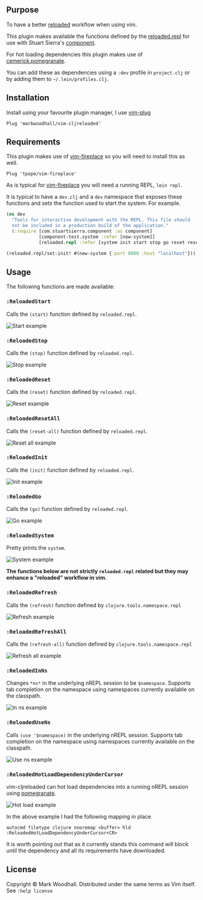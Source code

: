 ## Purpose

To have a better [reloaded](http://thinkrelevance.com/blog/2013/06/04/clojure-workflow-reloaded) workflow when using vim.

This plugin makes available the functions defined by the [reloaded.repl](https://github.com/weavejester/reloaded.repl) for use with Stuart Sierra's [component](https://github.com/stuartsierra/component).

For hot loading dependencies this plugin makes use of [cemerick.pomegranate](https://github.com/cemerick/pomegranate).

You can add these as dependencies using a `:dev` profile in `project.clj` or by adding them to `~/.lein/profiles.clj`.

## Installation

Install using your favourite plugin manager,
I use [vim-plug](https://github.com/junegunn/vim-plug)

```vim
Plug 'markwoodhall/vim-cljreloaded'
```

## Requirements

This plugin makes use of [vim-fireplace](https://github.com/tpope/vim-fireplace) so you will need to install this as well.

```vim
Plug 'tpope/vim-fireplace'

```

As is typical for [vim-fireplace](https://github.com/tpope/vim-fireplace) you will need a running REPL, `lein repl`.

It is typical to have a `dev.clj` and a `dev` namespace that exposes these functions and sets the function used to start the system. For example.

```clojure
(ns dev
  "Tools for interactive development with the REPL. This file should
  not be included in a production build of the application."
  (:require [com.stuartsierra.component :as component]
            [component-test.system :refer [new-system]]
            [reloaded.repl :refer [system init start stop go reset reset-all]]))

(reloaded.repl/set-init! #(new-system {:port 8080 :host "localhost"}))

```

## Usage

The following functions are made available:

### `:ReloadedStart`
Calls the `(start)` function defined by `reloaded.repl`.

![Start example](http://i.imgur.com/elNZsQI.png)

### `:ReloadedStop`
Calls the `(stop)` function defined by `reloaded.repl`.

![Stop example](http://i.imgur.com/YAoPAC9.png)

### `:ReloadedReset`
Calls the `(reset)` function defined by `reloaded.repl`.

![Reset example](http://i.imgur.com/sZfASZl.png)

### `:ReloadedResetAll`
Calls the `(reset-all)` function defined by `reloaded.repl`.

![Reset all example](http://i.imgur.com/vqkZoXV.png)

### `:ReloadedInit`
Calls the `(init)` function defined by `reloaded.repl`.

![Init example](http://i.imgur.com/GSiDOru.png)

### `:ReloadedGo`
Calls the `(go)` function defined by `reloaded.repl`.

![Go example](http://i.imgur.com/rALjXYy.png)

### `:ReloadedSystem`
Pretty prints the `system`.

![System example](http://i.imgur.com/QjrkGHG.png)

**The functions below are not strictly `reloaded.repl` related but they may enhance a "reloaded" workflow in vim.**

### `:ReloadedRefresh`
Calls the `(refresh)` function defined by `clojure.tools.namespace.repl`

![Refresh example](http://i.imgur.com/PGOF063.png)

### `:ReloadedRefreshAll`
Calls the `(refresh-all)` function defined by `clojure.tools.namespace.repl`

![Refresh all example](http://i.imgur.com/X8e6W5X.png)

### `:ReloadedInNs`
Changes `*ns*` in the underlying nREPL session to be `$namespace`. Supports tab completion on the namespace using namespaces
currently available on the classpath.

![In ns example](http://i.imgur.com/NP4zckP.png)

### `:ReloadedUseNs`
Calls `(use '$namespace)` in the underlying nREPL session. Supports tab completion on the namespace using namespaces
currently available on the classpath.

![Use ns example](http://i.imgur.com/UxIM1NF.png)

### `:ReloadedHotLoadDependencyUnderCursor`

vim-cljreloaded can hot load dependencies into a running nREPL session using [pomegranate](https://github.com/cemerick/pomegranate).

![Hot load example](http://i.imgur.com/H15hdFM.png)

In the above example I had the following mapping in place.

```vim
autocmd filetype clojure nnoremap <buffer> hld :ReloadedHotLoadDependencyUnderCursor<CR>
```

It is worth pointing out that as it currently stands this command will block until the dependency and all its requirements have downloaded.
## License
Copyright © Mark Woodhall. Distributed under the same terms as Vim itself. See `:help license`
